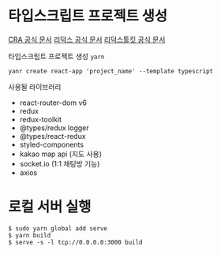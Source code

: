 # 타입스크립트 프로젝트 생성

[CRA 공식 문서](https://create-react-app.dev/docs/adding-typescript)
[리덕스 공식 문서](https://redux.js.org/introduction/installation)
[리덕스툴킷 공식 문서](https://redux-toolkit.js.org/introduction/getting-started)

타입스크립트 프로젝트 생성 `yarn`

```cli
yanr create react-app 'project_name' --template typescript
```

사용될 라이브러리

- react-router-dom v6
- redux
- redux-toolkit
- @types/redux logger
- @types/react-redux
- styled-components
- kakao map api (지도 사용)
- socket.io (1:1 채팅방 기능)
- axios

# 로컬 서버 실행

```
$ sudo yarn global add serve
$ yarn build
$ serve -s -l tcp://0.0.0.0:3000 build
```
